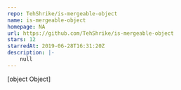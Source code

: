 ```yaml
---
repo: TehShrike/is-mergeable-object
name: is-mergeable-object
homepage: NA
url: https://github.com/TehShrike/is-mergeable-object
stars: 12
starredAt: 2019-06-28T16:31:20Z
description: |-
    null
---
```


[object Object]
